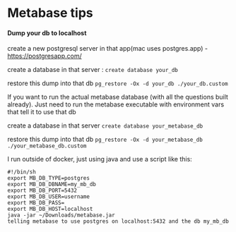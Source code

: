 # Metabase tips

#### Dump your db to localhost
create a new postgresql server in that app(mac uses postgres.app) - https://postgresapp.com/

create a database in that server : `create database your_db` 

restore this dump into that db `pg_restore -Ox -d your_db ./your_db.custom `

If you want to run the actual metabase database (with all the questions built already). 
Just need to run the metabase executable with environment vars that tell it to use that db

create a database in that server `create database your_metabase_db`

restore this dump into that db `pg_restore -Ox -d your_metabase_db ./your_metabase_db.custom`

I run outside of docker, just using java and use a script like this:
```
#!/bin/sh
export MB_DB_TYPE=postgres
export MB_DB_DBNAME=my_mb_db
export MB_DB_PORT=5432
export MB_DB_USER=username
export MB_DB_PASS=
export MB_DB_HOST=localhost
java -jar ~/Downloads/metabase.jar
telling metabase to use postgres on localhost:5432 and the db my_mb_db
```

